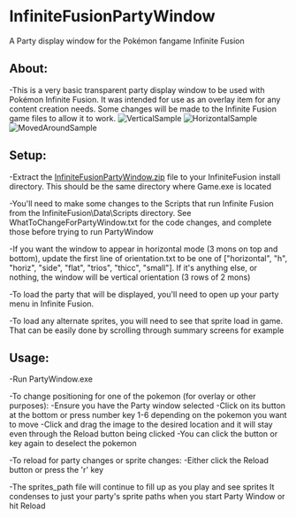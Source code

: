 # InfiniteFusionPartyWindow
A Party display window for the Pokémon fangame Infinite Fusion

## About:
	
 -This is a very basic transparent party display window to be used with Pokémon Infinite Fusion. It was intended for use as an overlay item
		for any content creation needs. Some changes will be made to the Infinite Fusion game files to allow it to work.
![VerticalSample](https://github.com/user-attachments/assets/0b73ed1f-2c99-4d8b-9e69-8a8540147ae1)
![HorizontalSample](https://github.com/user-attachments/assets/f94f86b9-b002-4dd0-ace7-217bfb823afd)
![MovedAroundSample](https://github.com/user-attachments/assets/1a459da2-6c7e-46d2-9ee5-ba3d0a83a95d)


## Setup:
 
 -Extract the [InfiniteFusionPartyWindow.zip](https://github.com/user-attachments/files/17357828/InfiniteFusionPartyWindow.zip) file to your InfiniteFusion install directory. This should be the same directory where Game.exe is located

 -You'll need to make some changes to the Scripts that run Infinite Fusion from the InfiniteFusion\Data\Scripts directory. See WhatToChangeForPartyWindow.txt for the code changes, and complete those before trying to run PartyWindow
	
 -If you want the window to appear in horizontal mode (3 mons on top and bottom), update the first line of orientation.txt to 
       be one of ["horizontal", "h", "horiz", "side", "flat", "trios", "thicc", "small"]. If it's anything else, or nothing, the window will be vertical orientation (3 rows of 2 mons)
	
 -To load the party that will be displayed, you'll need to open up your party menu in Infinite Fusion.
	
 -To load any alternate sprites, you will need to see that sprite load in game. That can be easily done by scrolling through summary screens for example
		
		
## Usage:
  
  -Run PartyWindow.exe 
	
  -To change positioning for one of the pokemon (for overlay or other purposes): 
		-Ensure you have the Party window selected
		-Click on its button at the bottom or press number key 1-6 depending on the pokemon you want to move
		-Click and drag the image to the desired location and it will stay even through the Reload button being clicked
		-You can click the button or key again to deselect the pokemon
	
 -To reload for party changes or sprite changes:
		-Either click the Reload button or press the 'r' key
		
		
 -The sprites_path file will continue to fill up as you play and see sprites
		It condenses to just your party's sprite paths when you start Party Window or hit Reload

